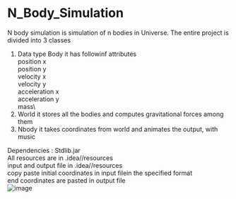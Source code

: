# N_Body_Simulation
N body simulation is simulation of n bodies in Universe.
The entire project is divided into 3 classes
1. Data type Body it has followinf attributes\
  position x\
  position y\
  velocity x\
  velocity y\
  acceleration x\
  acceleration y\
  mass\
2. World 
it stores all the bodies and computes gravitational forces among them
3. Nbody it takes coordinates from world and animates the output, with music

Dependencies : Stdlib.jar \
All resources are in .idea//resources\
input and output file in .idea//resources\
copy paste initial coordinates in input filein the specified format\
end coordinates are pasted in output file\
![image](https://github.com/Wolf1824/N_Body_Simulation/assets/114616349/e996dd51-312d-4871-a4ad-0ef9d9226b26)


